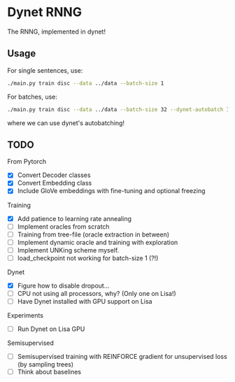 # Dynet RNNG
The RNNG, implemented in dynet!

## Usage
For single sentences, use:
```bash
./main.py train disc --data ../data --batch-size 1
```
For batches, use:
```bash
./main.py train disc --data ../data --batch-size 32 --dynet-autobatch 1 --dynet-mem 3000  # more memory needed for autobatching
```
where we can use dynet's autobatching!


## TODO
From Pytorch
- [X] Convert Decoder classes
- [X] Convert Embedding class
- [X] Include GloVe embeddings with fine-tuning and optional freezing

Training
- [X] Add patience to learning rate annealing
- [ ] Implement oracles from scratch
- [ ] Training from tree-file (oracle extraction in between)
- [ ] Implement dynamic oracle and training with exploration
- [ ] Implement UNKing scheme myself.
- [ ] load_checkpoint not working for batch-size 1 (?!)

Dynet
- [X] Figure how to disable dropout...
- [ ] CPU not using all processors, why? (Only one on Lisa!)
- [ ] Have Dynet installed with GPU support on Lisa

Experiments
- [ ] Run Dynet on Lisa GPU

Semisupervised
- [ ] Semisupervised training with REINFORCE gradient for unsupervised loss (by sampling trees)
- [ ] Think about baselines

